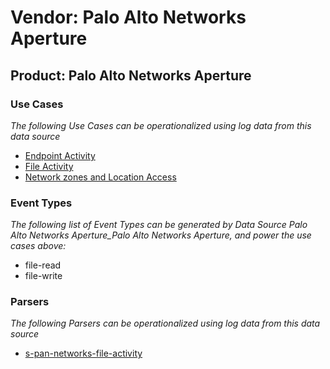 Vendor: Palo Alto Networks Aperture
===================================
Product: Palo Alto Networks Aperture
------------------------------------

### Use Cases

_The following Use Cases can be operationalized using log data from this data source_

* [Endpoint Activity](usecase_endpoint_activity.md)
* [File Activity](usecase_file_activity.md)
* [Network zones and Location Access](usecase_network_zones_and_location_access.md)


### Event Types

_The following list of Event Types can be generated by Data Source Palo Alto Networks Aperture_Palo Alto Networks Aperture, and power the use cases above:_

- file-read
- file-write


### Parsers

_The following Parsers can be operationalized using log data from this data source_

* [s-pan-networks-file-activity](parserContent_s-pan-networks-file-activity.md)
